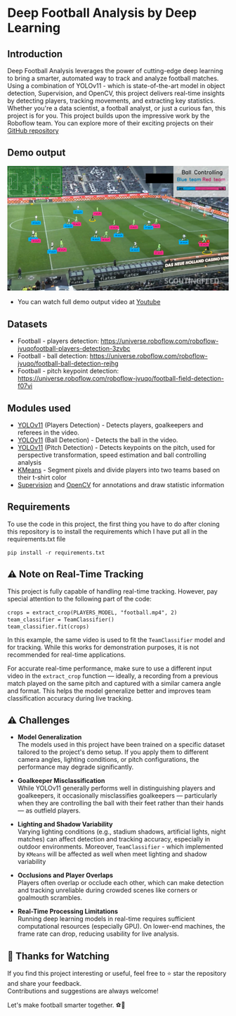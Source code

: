 # Deep Football Analysis by Deep Learning
## Introduction
Deep Football Analysis leverages the power of cutting-edge deep learning to bring a smarter, automated way to track and analyze football matches. Using a combination of YOLOv11 - which is state-of-the-art model in object detection, Supervision, and OpenCV, this project delivers real-time insights by detecting players, tracking movements, and extracting key statistics. Whether you're a data scientist, a football analyst, or just a curious fan, this project is for you.
This project builds upon the impressive work by the Roboflow team. You can explore more of their exciting projects on their [GitHub repository](https://github.com/roboflow/sports)

## Demo output
![Screenshot](assets/demo_out.png)
- You can watch full demo output video at [Youtube](https://www.youtube.com/watch?v=JumrNzpESf8)


## Datasets
- Football - players detection: https://universe.roboflow.com/roboflow-jvuqofootball-players-detection-3zvbc 
- Football - ball detection: https://universe.roboflow.com/roboflow-jvuqo/football-ball-detection-rejhg
- Football - pitch keypoint detection: https://universe.roboflow.com/roboflow-jvuqo/football-field-detection-f07vi

## Modules used

- [YOLOv11](https://docs.ultralytics.com/models/yolov11/) (Players Detection) - Detects 
players, goalkeepers and referees in the video.
- [YOLOv11](https://docs.ultralytics.com/models/yolov11/) (Ball Detection) - Detects the ball in the video.
- [YOLOv11](https://docs.ultralytics.com/models/yolov11/) (Pitch Detection) - Detects keypoints on the pitch, used for perspective transformation, speed estimation and ball controlling analysis
- [KMeans](https://scikit-learn.org/stable/modules/generated/sklearn.cluster.KMeans.html) - 
Segment pixels and divide players into two teams based on their t-shirt color
- [Supervision](https://supervision.roboflow.com/0.18.0/) and [OpenCV](https://docs.opencv.org/4.x/index.html) for annotations and draw statistic information


## Requirements
To use the code in this project, the first thing you have to do after cloning this repository is to install the requirements which I have put all in the requirements.txt file
```
pip install -r requirements.txt
```

## ⚠️ Note on Real-Time Tracking

This project is fully capable of handling real-time tracking. However, pay special attention to the following part of the code:

```
crops = extract_crop(PLAYERS_MODEL, "football.mp4", 2)
team_classifier = TeamClassifier()
team_classifier.fit(crops)
```


In this example, the same video is used to fit the `TeamClassifier` model and for tracking. While this works for demonstration purposes, it is not recommended for real-time applications.

For accurate real-time performance, make sure to use a different input video in the `extract_crop` function — ideally, a recording from a previous match played on the same pitch and captured with a similar camera angle and format. This helps the model generalize better and improves team classification accuracy during live tracking.

## ⚠️ Challenges

- **Model Generalization**  
  The models used in this project have been trained on a specific dataset tailored to the project's demo setup. If you apply them to different camera angles, lighting conditions, or pitch configurations, the performance may degrade significantly.

- **Goalkeeper Misclassification**  
  While YOLOv11 generally performs well in distinguishing players and goalkeepers, it occasionally misclassifies goalkeepers — particularly when they are controlling the ball with their feet rather than their hands — as outfield players.

- **Lighting and Shadow Variability**  
  Varying lighting conditions (e.g., stadium shadows, artificial lights, night matches) can affect detection and tracking accuracy, especially in outdoor environments. Moreover, `TeamClassifier` - which implemented by `KMeans` will be affected as well when meet lighting and shadow variability

- **Occlusions and Player Overlaps**  
  Players often overlap or occlude each other, which can make detection and tracking unreliable during crowded scenes like corners or goalmouth scrambles.

- **Real-Time Processing Limitations**  
  Running deep learning models in real-time requires sufficient computational resources (especially GPU). On lower-end machines, the frame rate can drop, reducing usability for live analysis.

## 🙏 Thanks for Watching

If you find this project interesting or useful, feel free to ⭐ star the repository and share your feedback.  
Contributions and suggestions are always welcome!

Let's make football smarter together. ⚽🤖
